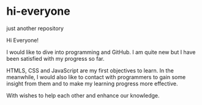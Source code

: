 # hi-everyone
just another repository

Hi Everyone!

I would like to dive into programming and GitHub. I am quite new but I have been satisfied with my progress so far. 

HTMLS, CSS and JavaScript are my first objectives to learn. In the meanwhile, I would also like to contact with programmers to gain some insight from them and to make my learning progress  more effective.

With wishes to help each other and enhance our knowledge. 
